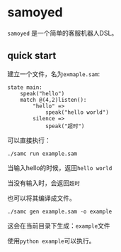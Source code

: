 # samoyed
`samoyed` 是一个简单的客服机器人DSL。  

## quick start

建立一个文件，名为`exmaple.sam`:

```
state main:
    speak("hello")
	match @(4,2)listen():
		"hello" =>
			speak("hello world")
		silence =>
			speak("超时")

```

可以直接执行：

```
./samc run example.sam 
```

当输入hello的时候，返回`hello world`

当没有输入时，会返回`超时`



也可以将其编译成文件。

```
./samc gen example.sam -o example
```

这会在当前目录下生成：`example`文件

使用`python example`可以执行。




